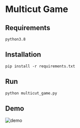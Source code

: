 # Multicut Game

## Requirements
```python3.8```

## Installation
```pip install -r requirements.txt```

## Run
```python multicut_game.py```

## Demo
![demo](https://github.com/JannikIrmai/multicut-game/blob/master/demo.gif)

